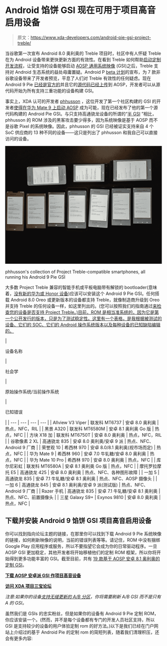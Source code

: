# Android 馅饼 GSI 现在可用于项目高音启用设备

> 原文：<https://www.xda-developers.com/android-pie-gsi-project-treble/>

当谷歌第一次宣布 Android 8.0 奥利奥的 Treble 项目时，社区中有人怀疑 Treble 在为 Android 设备带来更快更新方面的有效性。在看到 Treble 如何帮助[启动定制开发流程](https://www.xda-developers.com/how-project-treble-revolutionizes-custom-roms-android-oreo/)，让受支持的设备能够启动 [AOSP 通用系统映像](https://www.xda-developers.com/flash-generic-system-image-project-treble-device/) (GSI)之后，Treble 支持对 Android 生态系统的益处毋庸置疑。Android P [beta 计划](https://www.xda-developers.com/android-p-beta-program-is-now-available/)的宣布，为 7 款非谷歌设备带来了开发者预览，平息了人们对 Treble 有效性的任何疑虑。现在 Android 9 Pie [已经是官方的](https://www.xda-developers.com/android-pie-google-pixel-google-pixel-2/)并且它的[源代码已经上传](https://www.xda-developers.com/android-pie-source-code-aosp/)到 AOSP，开发者可以从源代码开始为所有支持三重功能的设备构建 GSI。

事实上，XDA 认可的开发者 [phhusson](https://forum.xda-developers.com/member.php?u=1915408) ，这位开发了第一个社区构建的 GSI 的开发者[使得在华为 Mate 9 上启动 AOSP](https://www.xda-developers.com/stock-android-oreo-huawei-mate-9-project-treble/) 成为可能，现在已经发布了他的第一个源代码构建的 Android Pie GSI。与只支持高通骁龙设备的所谓的“[半 GSI](https://www.xda-developers.com/android-p-beta-port-snapdragon-project-treble-devices/) ”相比，phhusson 的 ROM 涉及的黑客攻击要少得多，因为系统映像是基于 AOSP 而不是谷歌 Pixel 的系统映像。因此，phhusson 的 GSI 已经被证实支持来自 4 个 SoC 供应商的 13 种不同的设备——这只是列出了 phhusson 和我自己可以直接访问的设备。

 <picture>![Android Pie GSI Project Treble](img/9caf6e6d7f3b1e5e3b54f42d6d10d8f2.png)</picture> 

phhusson's collection of Project Treble-compatible smartphones, all running his Android 9 Pie GSI

大多数 Project Treble 兼容的智能手机或平板电脑带有解锁的 bootloader(意味着，[没有新的华为或 Honor 设备](https://www.xda-developers.com/huawei-stop-providing-bootloader-unlock-codes/))应该可以安装这个 Android 9 Pie GSI。任何搭载 Android 8.0 Oreo 或更新版本的设备都支持 Treble，就像制造商升级到 Oreo 并支持 Treble 的任何设备一样，如这里列出的。(您可以按照我们的指南通过[来检查您的设备是否支持 Project Treble。)目前，ROM 是相当准系统的，因为它是第一个公开发行的版本，只是为了测试稳定性。这里有一个表格，是我根据被测试的设备、它们的 SOC、它们的 Android 操作系统版本以及每种设备的已知缺陷编辑的。](https://www.xda-developers.com/project-treble-android-oreo/)

| 

设备名称

 | 

社会学

 | 

原始操作系统/当前操作系统

 | 

已知错误

 |
| --- | --- | --- | --- |
| Allview V3 Viper | 联发科 MT6737 | 安卓 8.0 奥利奥 | 热点，NFC，RIL |
| 黑景 A320 | 联发科 MT6580M | 安卓 8.1 奥利奥 Go 版 | 热点，NFC |
| 方块 X18 加 | 联发科 MT6750T | 安卓 8.0 奥利奥 | 热点，NFC，RIL |
| 谷歌像素 2 XL | 高通骁龙 835 | 安卓 8.0 奥利奥/安卓 9 派 | 热点、NFC、Android 9 厂商 |
| 荣誉观 10 | 希西林 970 | 安卓 8.0/8.1 奥利奥(视市场而定) | 热点，NFC |
| 华为 Mate 9 | 希西林 960 | 安卓 7.0 牛轧糖/安卓 8.0 奥利奥 | 热点，NFC |
| 华为 Mate 10 Pro | 希西林 970 | 安卓 8.0 奥利奥 | 热点，NFC |
| 库尔尼彩虹 | 联发科 MT6580A | 安卓 8.1 奥利奥 Go 版 | 热点，NFC |
| 摩托罗拉摩托 E5 | 高通骁龙 425 | 安卓 8.0 奥利奥 | 热点、NFC、各种图形故障 |
| 一加 5 | 高通骁龙 835 | 安卓 7.1 牛轧糖/安卓 8.1 奥利奥 | 热点、NFC、AOSP 摄像头 |
| 一加 6 | 高通骁龙 845 | 安卓 8.1 奥利奥/安卓 9 派(测试版) | 热点、NFC、Android 9 厂商 |
| Razer 手机 | 高通骁龙 835 | 安卓 7.1 牛轧糖/安卓 8.1 奥利奥 | 热点、NFC、前置摄像头 |
| 三星 Galaxy S9+ | Exynos 9810 | 安卓 8.0 奥利奥 | 热点，NFC |

## 下载并安装 Android 9 馅饼 GSI 项目高音启用设备

你可以找到指向论坛主题的链接，在那里你可以找到下载 Android 9 Pie 系统映像的链接，如何刷新映像的说明，当前的错误列表等等。请记住，ROM 中没有捆绑 Google Play 应用程序或服务，所以不要指望它会成为你的日常驱动程序。一旦 AOSP GSI 更加稳定，其他开发者将开始移植他们的定制 ROM 框架，所以你将开始得到更多功能丰富的 GSI。截至目前，共有 [19 款基于 AOSP 安卓 8.1 奥利奥的定制 GSI](https://github.com/phhusson/treble_experimentations/wiki/Generic-System-Image-%28GSI%29-list)。

[**下载 AOSP 安卓派 GSI 作项目高音设备**](https://forum.xda-developers.com/project-treble/trebleenabled-device-development/aosp-9-0-phh-treble-t3831915)

[**访问 XDA 项目三宝论坛**](https://forum.xda-developers.com/project-treble/trebleenabled-device-development)

*注意:如果你的设备[支持无缝更新的 A/B 分区](https://www.xda-developers.com/list-android-devices-seamless-updates/)，你将需要刷新 A/B GSI 而不是只有 A 的 GSI。*

虽然我们是 GSIs 的忠实粉丝，但是如果你的设备有 Android 9 Pie 定制 ROM，你应该安装一个。(然而，并不是每个设备都有专门的开发人员社区支持，所以 GSI 是支持较少的设备的用户体验定制 rom 的好方法。)以下是我们已经在门户网站上介绍过的基于 Android Pie 的定制 rom 的简短列表，随着我们清理积压，还会有更多内容:
